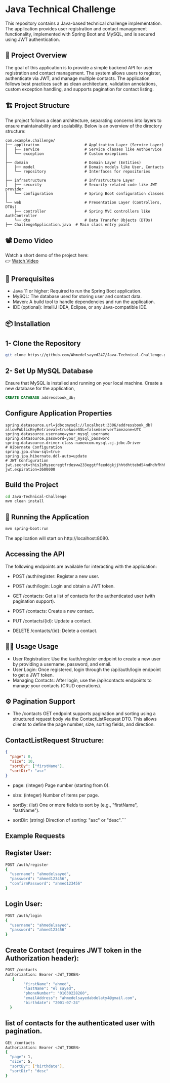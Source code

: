 # Java Technical Challenge

This repository contains a Java-based technical challenge implementation. The application provides user registration and contact management functionality, implemented with Spring Boot and MySQL, and is secured using JWT authentication.

## 📄 Project Overview

The goal of this application is to provide a simple backend API for user registration and contact management. The system allows users to register, authenticate via JWT, and manage multiple contacts. The application follows best practices such as clean architecture, validation annotations, custom exception handling, and supports pagination for contact listing.


## 🏗️ Project Structure
The project follows a clean architecture, separating concerns into layers to ensure maintainability and scalability. Below is an overview of the directory structure:
```plaintext
com.example.challenge/
├── application                    # Application Layer (Service Layer)
│   ├── service                    # Service classes like AuthService
│   └── exception                  # Custom exceptions
│
├── domain                         # Domain Layer (Entities)
│   ├── model                      # Domain models like User, Contacts
│   └── repository                 # Interfaces for repositories
│
├── infrastructure                 # Infrastructure Layer
│   ├── security                   # Security-related code like JWT provider
│   └── configuration              # Spring Boot configuration classes
│
└── web                            # Presentation Layer (Controllers, DTOs)
    ├── controller                 # Spring MVC controllers like AuthController
    └── dto                        # Data Transfer Objects (DTOs)
├── ChallengeApplication.java  # Main class entry point

```
## 📽️ Demo Video
Watch a short demo of the project here:  
👉 [Watch Video](https://drive.google.com/file/d/1l6LL7_1s3xlN8UxyQtMj4mwjbVxefAEV/view?usp=sharing)

## 📄 Prerequisites
- Java 11 or higher: Required to run the Spring Boot application.
- MySQL: The database used for storing user and contact data.
- Maven: A build tool to handle dependencies and run the application.
- IDE (optional): IntelliJ IDEA, Eclipse, or any Java-compatible IDE.

## 📦 Installation
## 1- Clone the Repository
```bash
git clone https://github.com/Ahmedelsayed247/Java-Technical-Challenge.git
```
## 2- Set Up MySQL Database
Ensure that MySQL is installed and running on your local machine. Create a new database for the application, 
```sql
CREATE DATABASE addressbook_db;
```

## Configure Application Properties
```propeties
spring.datasource.url=jdbc:mysql://localhost:3306/addressbook_db?allowPublicKeyRetrieval=true&useSSL=false&serverTimezone=UTC
spring.datasource.username=your_mysql_username
spring.datasource.password=your_mysql_password
spring.datasource.driver-class-name=com.mysql.cj.jdbc.Driver
# Hibernate Configuration
spring.jpa.show-sql=true
spring.jpa.hibernate.ddl-auto=update
# JWT Configuration
jwt.secret=thisIsMysecregtfrdesww233eggtffeeddgkjjhhtdhttebd54ndhdhfhhhshs8877465sbbdd
jwt.expiration=3600000 

```
## Build the Project
```bash
cd Java-Technical-Challenge
mvn clean install
```
## 🚀 Running the Application
```bash
mvn spring-boot:run
```
The application will start on http://localhost:8080.

## Accessing the API
The following endpoints are available for interacting with the application:
- POST /auth/register: Register a new user.

- POST /auth/login: Login and obtain a JWT token.

- GET /contacts: Get a list of contacts for the authenticated user (with pagination support).

- POST /contacts: Create a new contact.

- PUT /contacts/{id}: Update a contact.

- DELETE /contacts/{id}: Delete a contact.


## 🧑‍💻 Usage Usage
- User Registration: Use the /auth/register endpoint to create a new user by providing a username, password, and email.
- User Login: Once registered, login through the /api/auth/login endpoint to get a JWT token.
- Managing Contacts: After login, use the /api/contacts endpoints to manage your contacts (CRUD operations).

## ⚙️ Pagination Support
- The /contacts GET endpoint supports pagination and sorting using a structured request body via the ContactListRequest DTO. This allows clients to define the page number, size, sorting fields, and direction.
## ContactListRequest Structure:
```json
{
  "page": 0,
  "size": 10,
  "sortBy": ["firstName"],
  "sortDir": "asc"
}
```
- page: (integer) Page number (starting from 0).

- size: (integer) Number of items per page.

- sortBy: (list) One or more fields to sort by (e.g., "firstName", "lastName").

- sortDir: (string) Direction of sorting: "asc" or "desc".```

## Example Requests
## Register User:
``` bash 
POST /auth/register
{
  "username": "ahmedelsayed",
  "password": "ahmed123456",
  "confirmPassword": "ahmed123456"
}
```
## Login User:
``` bash 
POST /auth/login
{
  "username": "ahmedelsayed",
  "password": "ahmed123456"
}
```

## Create Contact (requires JWT token in the Authorization header):
``` bash 
POST /contacts
Authorization: Bearer <JWT_TOKEN>
   {
        "firstName": "ahmed",
        "lastName": "el sayed",
        "phoneNumber": "01030228260",
        "emailAddress": "ahmedelsayedabdelaty4@gmail.com",
        "birthdate": "2001-07-24"
  }
```
## list of contacts for the authenticated user with pagination. 
``` bash 
GEt /contacts
Authorization: Bearer <JWT_TOKEN>
{
  "page": 1,
  "size": 5,
  "sortBy": ["birthdate"],
  "sortDir": "desc"
}
```




